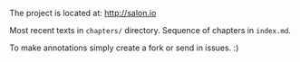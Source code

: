 The project is located at: http://salon.io

Most recent texts in `chapters/` directory.
Sequence of chapters in `index.md`.

To make annotations simply create a fork or send in issues. :)